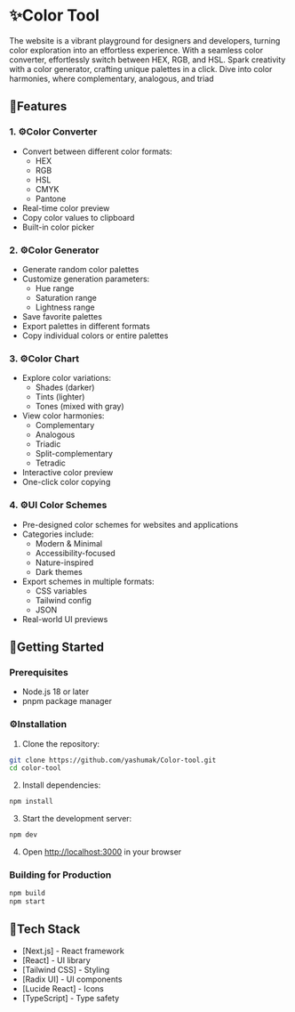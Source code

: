 # ✨Color Tool

The website is a vibrant playground for designers and developers, turning color exploration into an effortless experience. With a seamless color converter, effortlessly switch between HEX, RGB, and HSL. Spark creativity with a color generator, crafting unique palettes in a click. Dive into color harmonies, where complementary, analogous, and triad

## 🚀Features

### 1. ⚙️Color Converter

- Convert between different color formats:
  - HEX
  - RGB
  - HSL
  - CMYK
  - Pantone
- Real-time color preview
- Copy color values to clipboard
- Built-in color picker

### 2. ⚙️Color Generator

- Generate random color palettes
- Customize generation parameters:
  - Hue range
  - Saturation range
  - Lightness range
- Save favorite palettes
- Export palettes in different formats
- Copy individual colors or entire palettes

### 3. ⚙️Color Chart

- Explore color variations:
  - Shades (darker)
  - Tints (lighter)
  - Tones (mixed with gray)
- View color harmonies:
  - Complementary
  - Analogous
  - Triadic
  - Split-complementary
  - Tetradic
- Interactive color preview
- One-click color copying

### 4. ⚙️UI Color Schemes

- Pre-designed color schemes for websites and applications
- Categories include:
  - Modern & Minimal
  - Accessibility-focused
  - Nature-inspired
  - Dark themes
- Export schemes in multiple formats:
  - CSS variables
  - Tailwind config
  - JSON
- Real-world UI previews

## 📜Getting Started

### Prerequisites

- Node.js 18 or later
- pnpm package manager

### ⚙️Installation

1. Clone the repository:

```sh
git clone https://github.com/yashumak/Color-tool.git
cd color-tool
```

2. Install dependencies:

```sh
npm install
```

3. Start the development server:

```sh
npm dev
```

4. Open [http://localhost:3000](http://localhost:3000) in your browser

### Building for Production

```sh
npm build
npm start
```

## 📂Tech Stack

- [Next.js] - React framework
- [React] - UI library
- [Tailwind CSS] - Styling
- [Radix UI] - UI components
- [Lucide React] - Icons
- [TypeScript] - Type safety

